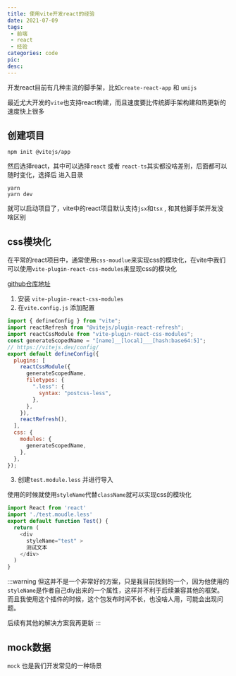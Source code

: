 ```yaml
---
title: 使用vite开发react的经验
date: 2021-07-09
tags:
 - 前端
 - react
 - 经验
categories: code
pic: 
desc: 
---
```


开发react目前有几种主流的脚手架，比如`create-react-app` 和 `umijs`


最近尤大开发的`vite`也支持react构建，而且速度要比传统脚手架构建和热更新的速度快上很多
## 创建项目

```shell
npm init @vitejs/app
```

然后选择react，其中可以选择`react` 或者 `react-ts`其实都没啥差别，后面都可以随时变化，选择后 进入目录

```shell
yarn
yarn dev
```
就可以启动项目了，vite中的react项目默认支持`jsx`和`tsx` , 和其他脚手架开发没啥区别


## css模块化

在平常的react项目中，通常使用`css-moudlue`来实现css的模块化，在vite中我们可以使用`vite-plugin-react-css-modules`来显现css的模块化

[github仓库地址](https://github.com/fchengjin/vite-plugin-react-css-module) 

1. 安装 `vite-plugin-react-css-modules` 
2. 在`vite.config.js` 添加配置

```js
import { defineConfig } from "vite";
import reactRefresh from "@vitejs/plugin-react-refresh";
import reactCssModule from "vite-plugin-react-css-modules";
const generateScopedName = "[name]__[local]___[hash:base64:5]";
// https://vitejs.dev/config/
export default defineConfig({
  plugins: [
    reactCssModule({
      generateScopedName,
      filetypes: {
        ".less": {
          syntax: "postcss-less",
        },
      },
    }),
    reactRefresh(),
  ],
  css: {
    modules: {
      generateScopedName,
    },
  },
});
```

3. 创建`test.module.less` 并进行导入

使用的时候就使用`styleName`代替`className`就可以实现css的模块化

```js
import React from 'react'
import './test.moudle.less'
export default function Test() {
  return (
    <div
      styleName="test" >
      测试文本
    </div>
  )
}
```
:::warning
但这并不是一个非常好的方案，只是我目前找到的一个，因为他使用的`styleName`是作者自己diy出来的一个属性，这样并不利于后续兼容其他的框架。而且我使用这个插件的时候，这个包发布时间不长，也没啥人用，可能会出现问题。

后续有其他的解决方案我再更新
:::


## mock数据

`mock` 也是我们开发常见的一种场景

